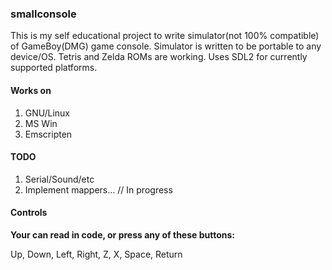 ### smallconsole
This is my self educational project to write simulator(not 100% compatible) of GameBoy(DMG) game console.
Simulator is written to be portable to any device/OS.
Tetris and Zelda ROMs are working.
Uses SDL2 for currently supported platforms.

#### Works on
1. GNU/Linux
2. MS Win
3. Emscripten

#### TODO
1. Serial/Sound/etc
2. Implement mappers... // In progress

#### Controls
**Your can read in code, or press any of these buttons:**

Up, Down, Left, Right, Z, X, Space, Return
